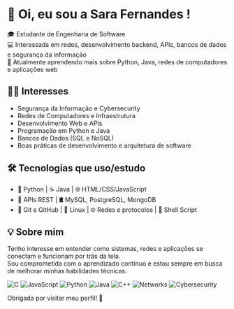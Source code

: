 # 👋 Oi, eu sou a Sara Fernandes !

🎓 Estudante de Engenharia de Software  
💻 Interessada em redes, desenvolvimento backend, APIs, bancos de dados e segurança da informação  
🌱 Atualmente aprendendo mais sobre Python, Java, redes de computadores e aplicações web

## 🧠🎯 Interesses
- Segurança da Informação e Cybersecurity  
- Redes de Computadores e Infraestrutura  
- Desenvolvimento Web e APIs  
- Programação em Python e Java  
- Bancos de Dados (SQL e NoSQL)  
- Boas práticas de desenvolvimento e arquitetura de software

## 🛠️ Tecnologias que uso/estudo
- 🐍 Python | ☕ Java | 🌐 HTML/CSS/JavaScript  
- 🔗 APIs REST | 🛢️ MySQL, PostgreSQL, MongoDB  
- 🧠 Git e GitHub | 🐧 Linux | 🌐 Redes e protocolos |  🐚 Shell Script

## 💡 Sobre mim  
Tenho interesse em entender como sistemas, redes e aplicações se conectam e funcionam por trás da tela.  
Sou comprometida com o aprendizado contínuo e estou sempre em busca de melhorar minhas habilidades técnicas.
   

![C](https://img.shields.io/badge/C-00599C?style=flat-square&logo=c&logoColor=white)
![JavaScript](https://img.shields.io/badge/JavaScript-F7DF1E?style=flat-square&logo=javascript&logoColor=black)
![Python](https://img.shields.io/badge/Python-3776AB?style=flat-square&logo=python&logoColor=white)
![Java](https://img.shields.io/badge/Java-007396?style=flat-square&logo=java&logoColor=white)
![C++](https://img.shields.io/badge/C++-00599C?style=flat-square&logo=c%2B%2B&logoColor=white)
![Networks](https://img.shields.io/badge/Networks-%20🌐%20-0A66C2?style=flat-square)
![Cybersecurity](https://img.shields.io/badge/Cybersecurity-%20🔐%20-ff3860?style=flat-square)


Obrigada por visitar meu perfil! 🚀
